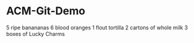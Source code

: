 # ACM-Git-Demo
5 ripe banananas
6 blood oranges
1 flout tortilla
2 cartons of whole milk
3 boxes of Lucky Charms
